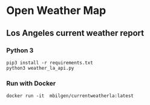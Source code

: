 # Open Weather Map 
## Los Angeles current weather report  



### Python 3

```
pip3 install -r requirements.txt
python3 weather_la_api.py
```

### Run with Docker

```
docker run -it  mbilgen/currentweatherla:latest
```


